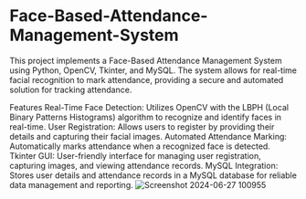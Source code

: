 # Face-Based-Attendance-Management-System
This project implements a Face-Based Attendance Management System using Python, OpenCV, Tkinter, and MySQL. The system allows for real-time facial recognition to mark attendance, providing a secure and automated solution for tracking attendance.

Features
Real-Time Face Detection: Utilizes OpenCV with the LBPH (Local Binary Patterns Histograms) algorithm to recognize and identify faces in real-time.
User Registration: Allows users to register by providing their details and capturing their facial images.
Automated Attendance Marking: Automatically marks attendance when a recognized face is detected.
Tkinter GUI: User-friendly interface for managing user registration, capturing images, and viewing attendance records.
MySQL Integration: Stores user details and attendance records in a MySQL database for reliable data management and reporting.
![Screenshot 2024-06-27 100955](https://github.com/user-attachments/assets/cba124cb-495b-4957-b0d9-8197f15b50b7)
